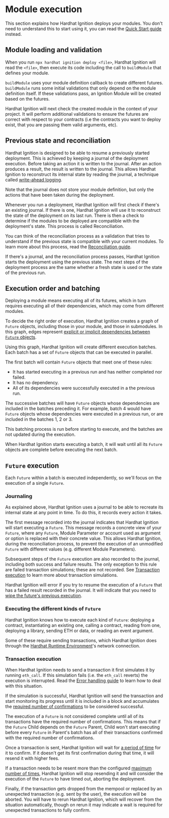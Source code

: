 # Module execution

This section explains how Hardhat Ignition deploys your modules. You don't need to understand this to start using it, you can read the [Quick Start guide](../getting-started/index.md#quick-start) instead.

## Module loading and validation

When you run `npx hardhat ignition deploy <file>`, Hardhat Ignition will read the `<file>`, then execute its code including the call to `buildModule` that defines your module.

`buildModule` uses your module definition callback to create different futures. `buildModule` runs some initial validations that only depend on the module definition itself. If these validations pass, an Ignition Module will be created based on the futures.

Hardhat Ignition will next check the created module in the context of your project. It will perform additional validations to ensure the futures are correct with respect to your contracts (i.e the contracts you want to deploy exist, that you are passing them valid arguments, etc).

## Previous state and reconciliation

Hardhat Ignition is designed to be able to resume a previously started deployment. This is achieved by keeping a journal of the deployment execution. Before taking an action it is written to the journal. After an action produces a result, the result is written to the journal. This allows Hardhat Ignition to reconstruct its internal state by reading the journal, a technique called [write-ahead logging](https://en.wikipedia.org/wiki/Write-ahead_logging).

Note that the journal does not store your module definition, but only the actions that have been taken during the deployment.

Whenever you run a deployment, Hardhat Ignition will first check if there's an existing journal. If there is one, Hardhat Ignition will use it to reconstruct the state of the deployment on its last run. There is then a check to determine if the modules to be deployed are compatible with the deployment's state. This process is called Reconciliation.

You can think of the reconciliation process as a validation that tries to understand if the previous state is compatible with your current modules. To learn more about this process, read the [Reconciliation guide](./reconciliation.md).

If there's a journal, and the reconciliation process passes, Hardhat Ignition starts the deployment using the previous state. The next steps of the deployment process are the same whether a fresh state is used or the state of the previous run.

## Execution order and batching

Deploying a module means executing all of its futures, which in turn requires executing all of their dependencies, which may come from different modules.

To decide the right order of execution, Hardhat Ignition creates a graph of `Future` objects, including those in your module, and those in submodules. In this graph, edges represent [explicit or implicit dependencies between `Future` objects](../guides/creating-modules.md#dependencies-between--future--objects).

Using this graph, Hardhat Ignition will create different execution batches. Each batch has a set of `Future` objects that can be executed in parallel.

The first batch will contain `Future` objects that meet one of these rules:

- It has started executing in a previous run and has neither completed nor failed.
- It has no dependency.
- All of its dependencies were successfully executed in a the previous run.

The successive batches will have `Future` objects whose dependencies are included in the batches preceding it. For example, batch 4 would have `Future` objects whose dependencies were executed in a previous run, or are included in the batches 1, 2 or 3.

This batching process is run before starting to execute, and the batches are not updated during the execution.

When Hardhat Ignition starts executing a batch, it will wait until all its `Future` objects are complete before executing the next batch.

## `Future` execution

Each `Future` within a batch is executed independently, so we'll focus on the execution of a single `Future`.

### Journaling

As explained above, Hardhat Ignition uses a journal to be able to recreate its internal state at any point in time. To do this, it records every action it takes.

The first message recorded into the journal indicates that Hardhat Ignition will start executing a `Future`. This message records a concrete view of your `Future`, where any `Future`, Module Parameter or account used as argument or option is replaced with their concrete value. This allows Hardhat Ignition, during the reconciliation process, to prevent the execution of an unmodified `Future` with different values (e.g. different Module Parameters).

Subsequent steps of the `Future` execution are also recorded to the journal, including both success and failure results. The only exception to this rule are failed transaction simulations; these are not recorded. See [Transaction execution](./execution.md#transaction-execution) to learn more about transaction simulations.

Hardhat Ignition will error if you try to resume the execution of a `Future` that has a failed result recorded in the journal. It will indicate that you need to [wipe the future's previous execution](../guides/error-handling.md#wiping-a-previous-execution).

### Executing the different kinds of `Future`

Hardhat Ignition knows how to execute each kind of `Future`: deploying a contract, instantiating an existing one, calling a contract, reading from one, deploying a library, sending ETH or data, or reading an event argument.

Some of these require sending transactions, which Hardhat Ignition does through the [Hardhat Runtime Environment](../../../hardhat-runner/docs/advanced/hardhat-runtime-environment.md)'s network connection.

### Transaction execution

When Hardhat Ignition needs to send a transaction it first simulates it by running `eth_call`. If this simulation fails (i.e. the `eth_call` reverts) the execution is interrupted. Read the [Error handling guide](../guides/error-handling.md) to learn how to deal with this situation.

If the simulation is successful, Hardhat Ignition will send the transaction and start monitoring its progress until it is included in a block and accumulates the [required number of confirmations](../config/index.md#requiredconfirmations) to be considered successful.

The execution of a `Future` is not considered complete until all of its transactions have the required number of confirmations. This means that if the `Future` Child depends on the `Future` Parent, Child won't start executing before every `Future` in Parent's batch has all of their transactions confirmed with the required number of confirmations.

Once a transaction is sent, Hardhat Ignition will wait for [a period of time](../config/index.md#timebeforebumpingfees) for it to confirm. If it doesn't get its first confirmation during that time, it will resend it with higher fees.

If a transaction needs to be resent more than the configured [maximum number of times](../config/index.md#maxfeebumps), Hardhat Ignition will stop resending it and will consider the execution of the `Future` to have timed out, aborting the deployment.

Finally, if the transaction gets dropped from the mempool or replaced by an unexpected transaction (e.g. sent by the user), the execution will be aborted. You will have to rerun Hardhat Ignition, which will recover from the situation automatically, though on rerun it may indicate a wait is required for unexpected transactions to fully confirm.
